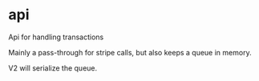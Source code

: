 # api
Api for handling transactions

Mainly a pass-through for stripe calls, but also keeps a queue in memory.

V2 will serialize the queue.
